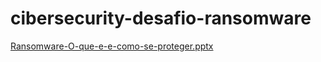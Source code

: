 # cibersecurity-desafio-ransomware

[Ransomware-O-que-e-e-como-se-proteger.pptx](https://github.com/user-attachments/files/18612742/Ransomware-O-que-e-e-como-se-proteger.pptx)
